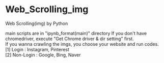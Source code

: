 # Web_Scrolling_img  
Web Scrolling(img) by Python  

main scripts are in "ipynb_format(main)" directory
If you don't have chromedriver, execute "Get Chrome driver & dir setting" first.   
If you wanna crawling the imgs, you choose your website and run codes.    
[1] Login : Instagram, Pinterest  
[2] Non-Login : Google, Bing, Naver  
